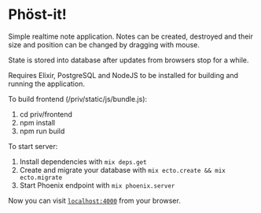 # Phöst-it!

Simple realtime note application.
Notes can be created, destroyed and their size and position can be changed by
dragging with mouse.

State is stored into database after updates from browsers stop for a while.

Requires Elixir, PostgreSQL and NodeJS to be installed for building and running
the application.

To build frontend (/priv/static/js/bundle.js):

  1. cd priv/frontend
  2. npm install
  3. npm run build

To start server:

  1. Install dependencies with `mix deps.get`
  2. Create and migrate your database with `mix ecto.create && mix ecto.migrate`
  3. Start Phoenix endpoint with `mix phoenix.server`

Now you can visit [`localhost:4000`](http://localhost:4000) from your browser.
